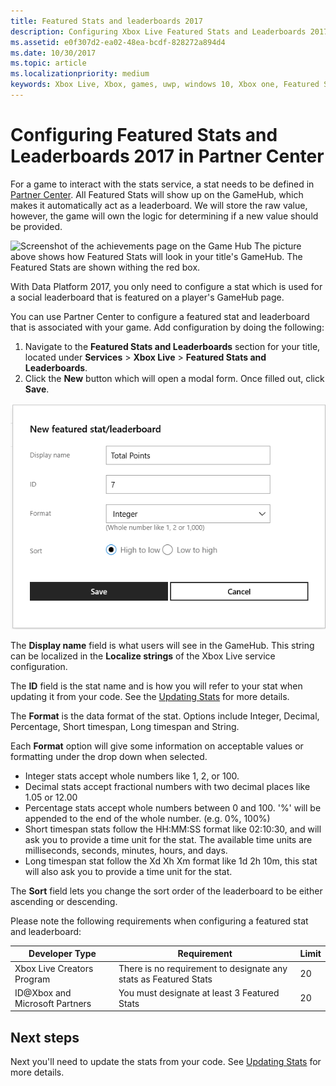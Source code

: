 ```yaml
---
title: Featured Stats and leaderboards 2017
description: Configuring Xbox Live Featured Stats and Leaderboards 2017 on Partner Center.
ms.assetid: e0f307d2-ea02-48ea-bcdf-828272a894d4
ms.date: 10/30/2017
ms.topic: article
ms.localizationpriority: medium
keywords: Xbox Live, Xbox, games, uwp, windows 10, Xbox one, Featured Stats and leaderboards, leaderboards, stats 2017, Partner Center
---
```

# Configuring Featured Stats and Leaderboards 2017 in Partner Center

For a game to interact with the stats service, a stat needs to be defined in [Partner Center](https://partner.microsoft.com/dashboard). All Featured Stats will show up on the GameHub, which makes it automatically act as a leaderboard. We will store the raw value, however, the game will own the logic for determining if a new value should be provided.

![Screenshot of the achievements page on the Game Hub](../../images/dev-center/featured-stats-and-leaderboards/featured-stats-and-leaderboards-2.png)
The picture above shows how Featured Stats will look in your title's GameHub. The Featured Stats are shown withing the red box.

With Data Platform 2017, you only need to configure a stat which is used for a social leaderboard that is featured on a player's GameHub page.

You can use Partner Center to configure a featured stat and leaderboard that is associated with your game. Add configuration by doing the following:

1. Navigate to the **Featured Stats and Leaderboards** section for your title, located under **Services** > **Xbox Live** > **Featured Stats and Leaderboards**.
2. Click the **New** button which will open a modal form. Once filled out, click **Save**.

![Image of the new featured stat/leaderboard dialog](../../images/dev-center/featured-stats-and-leaderboards/featured-stats.png)

The **Display name** field is what users will see in the GameHub. This string can be localized in the **Localize strings** of the Xbox Live service configuration.

The **ID** field is the stat name and is how you will refer to your stat when updating it from your code. See the [Updating Stats](../../leaderboards-and-stats-2017/player-stats-updating.md) for more details.

The **Format** is the data format of the stat. Options include Integer, Decimal, Percentage, Short timespan, Long timespan and String.

Each **Format** option will give some information on acceptable values or formatting under the drop down when selected.

* Integer stats accept whole numbers like 1, 2, or 100.
* Decimal stats accept fractional numbers with two decimal places like 1.05 or 12.00
* Percentage stats accept whole numbers between 0 and 100. '%' will be appended to the end of the whole number. (e.g. 0%, 100%)
* Short timespan stats follow the HH:MM:SS format like 02:10:30, and will ask you to provide a time unit for the stat.
    The available time units are milliseconds, seconds, minutes, hours, and days.
* Long timespan stat follow the Xd Xh Xm format like 1d 2h 10m, this stat will also ask you to provide a time unit for the stat.

The **Sort** field lets you change the sort order of the leaderboard to be either ascending or descending.

Please note the following requirements when configuring a featured stat and leaderboard:

| Developer Type | Requirement | Limit |
|----------------|-------------|-------|
| Xbox Live Creators Program | There is no requirement to designate any stats as Featured Stats | 20 |
| ID@Xbox and Microsoft Partners | You must designate at least 3 Featured Stats | 20 |

## Next steps

Next you'll need to update the stats from your code.  See [Updating Stats](../../leaderboards-and-stats-2017/player-stats-updating.md) for more details.

